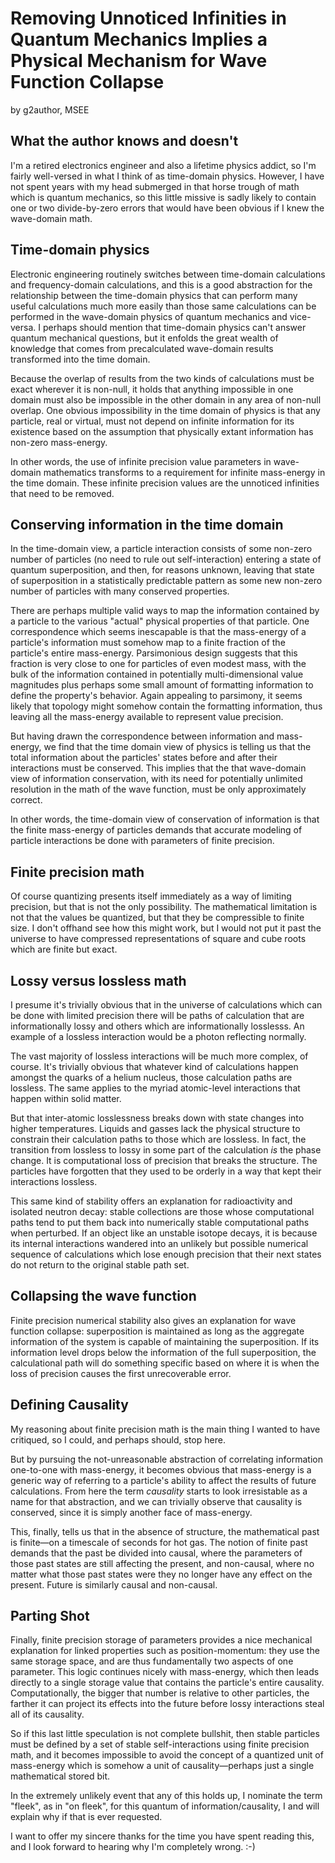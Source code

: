 # Removing Unnoticed Infinities in Quantum Mechanics Implies a Physical Mechanism for Wave Function Collapse

by g2author, MSEE

## What the author knows and doesn't
I'm a retired electronics engineer and also a lifetime physics addict, so I'm fairly well-versed in what I think of as time-domain physics. However, I have not spent years with my head submerged in that horse trough of math which is quantum mechanics, so this little missive is sadly likely to contain one or two divide-by-zero errors that would have been obvious if I knew the wave-domain math.

## Time-domain physics
Electronic engineering routinely switches between time-domain calculations and frequency-domain calculations, and this is a good abstraction for the relationship between the time-domain physics that can perform many useful calculations much more easily than those same calculations can be performed in the wave-domain physics of quantum mechanics and vice-versa. I perhaps should mention that time-domain physics can't answer quantum mechanical questions, but it enfolds the great wealth of knowledge that comes from precalculated wave-domain results transformed into the time domain.

Because the overlap of results from the two kinds of calculations must be exact wherever it is non-null, it holds that anything impossible in one domain must also be impossible in the other domain in any area of non-null overlap. One obvious impossibility in the time domain of physics is that any particle, real or virtual, must not depend on infinite information for its existence based on the assumption that physically extant information has non-zero mass-energy.

In other words, the use of infinite precision value parameters in wave-domain mathematics transforms to a requirement for infinite mass-energy in the time domain. These infinite precision values are the unnoticed infinities that need to be removed. 

## Conserving information in the time domain
In the time-domain view, a particle interaction consists of some non-zero number of particles (no need to rule out self-interaction) entering a state of quantum superposition, and then, for reasons unknown, leaving that state of superposition in a statistically predictable pattern as some new non-zero number of particles with many conserved properties.

There are perhaps multiple valid ways to map the information contained by a particle to the various "actual" physical properties of that particle. One correspondence which seems inescapable is that the mass-energy of a particle's information must somehow map to a finite fraction of the particle's entire mass-energy. Parsimonious design suggests that this fraction is very close to one for particles of even modest mass, with the bulk of the information contained in potentially multi-dimensional value magnitudes plus perhaps some small amount of formatting information to define the property's behavior. Again appealing to parsimony, it seems likely that topology might somehow contain the formatting information, thus leaving all the mass-energy available to represent value precision.

But having drawn the correspondence between information and mass-energy, we find that the time domain view of physics is telling us that the total information about the particles' states before and after their interactions must be conserved. This implies that the that wave-domain view of information conservation, with its need for potentially unlimited resolution in the math of the wave function, must be only approximately correct.

In other words, the time-domain view of conservation of information is that the finite mass-energy of particles demands that accurate modeling of particle interactions be done with parameters of finite precision.

## Finite precision math
Of course quantizing presents itself immediately as a way of limiting precision, but that is not the only possibility. The mathematical limitation is not that the values be quantized, but that they be compressible to finite size. I don't offhand see how this might work, but I would not put it past the universe to have compressed representations of square and cube roots which are finite but exact.

## Lossy versus lossless math
I presume it's trivially obvious that in the universe of calculations which can be done with limited precision there will be paths of calculation that are informationally lossy and others which are informationally losslesss. An example of a lossless interaction would be a photon reflecting normally.

The vast majority of lossless interactions will be much more complex, of course. It's trivially obvious that whatever kind of calculations happen amongst the quarks of a helium nucleus, those calculation paths are lossless. The same applies to the myriad atomic-level interactions that happen within solid matter.

But that inter-atomic losslessness breaks down with state changes into higher temperatures. Liquids and gasses lack the physical structure to constrain their calculation paths to those which are lossless. In fact, the transition from lossless to lossy in some part of the calculation *is* the phase change. It is computational loss of precision that breaks the structure. The particles have forgotten that they used to be orderly in a way that kept their interactions lossless.

This same kind of stability offers an explanation for radioactivity and isolated neutron decay: stable collections are those whose computational paths tend to put them back into numerically stable computational paths when perturbed. If an object like an unstable isotope decays, it is because its internal interactions wandered into an unlikely but possible numerical sequence of calculations which lose enough precision that their next states do not return to the original stable path set.

## Collapsing the wave function
Finite precision numerical stability also gives an explanation for wave function collapse: superposition is maintained as long as the aggregate information of the system is capable of maintaining the superposition. If its information level drops below the information of the full superposition, the calculational path will do something specific based on where it is when the loss of precision causes the first unrecoverable error.

## Defining Causality
My reasoning about finite precision math is the main thing I wanted to have critiqued, so I could, and perhaps should, stop here.

But by pursuing the not-unreasonable abstraction of correlating information one-to-one with mass-energy, it becomes obvious that mass-energy is a generic way of referring to a particle's ability to affect the results of future calculations. From here the term *causality* starts to look irresistable as a name for that abstraction, and we can trivially observe that causality is conserved, since it is simply another face of mass-energy.

This, finally, tells us that in the absence of structure, the mathematical past is finite&mdash;on a timescale of seconds for hot gas. The notion of finite past demands that the past be divided into causal, where the parameters of those past states are still affecting the present, and non-causal, where no matter what those past states were they no longer have any effect on the present. Future is similarly causal and non-causal.

## Parting Shot
Finally, finite precision storage of parameters provides a nice mechanical explanation for linked properties such as position-momentum: they use the same storage space, and are thus fundamentally two aspects of one parameter. This logic continues nicely with mass-energy, which then leads directly to a single storage value that contains the particle's entire causality. Computationally, the bigger that number is relative to other particles, the farther it can project its effects into the future before lossy interactions steal all of its causality.

So if this last little speculation is not complete bullshit, then stable particles must be defined by a set of stable self-interactions using finite precision math, and it becomes impossible to avoid the concept of a quantized unit of mass-energy which is somehow a unit of causality&mdash;perhaps just a single mathematical stored bit.

In the extremely unlikely event that any of this holds up, I nominate the term "fleek", as in "on fleek", for this quantum of information/causality, I and will explain why if that is ever requested.

I want to offer my sincere thanks for the time you have spent reading this, and I look forward to hearing why I'm completely wrong. :-)
